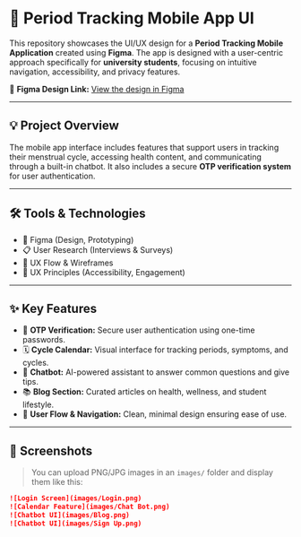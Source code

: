 # 📱 Period Tracking Mobile App UI

This repository showcases the UI/UX design for a **Period Tracking Mobile Application** created using **Figma**. The app is designed with a user-centric approach specifically for **university students**, focusing on intuitive navigation, accessibility, and privacy features.

🔗 **Figma Design Link:** [View the design in Figma](https://www.figma.com/design/48sB2AloFpE7vxa6aszUCQ/Untitled?node-id=0-1&t=8lJlaMz3tMpNxpPx-1)

---

## 💡 Project Overview

The mobile app interface includes features that support users in tracking their menstrual cycle, accessing health content, and communicating through a built-in chatbot. It also includes a secure **OTP verification system** for user authentication.

---

## 🛠 Tools & Technologies

- 🎨 Figma (Design, Prototyping)
- 📋 User Research (Interviews & Surveys)
- 🔁 UX Flow & Wireframes
- 🧠 UX Principles (Accessibility, Engagement)

---

## ✨ Key Features

- 🔐 **OTP Verification:** Secure user authentication using one-time passwords.
- 🗓️ **Cycle Calendar:** Visual interface for tracking periods, symptoms, and cycles.
- 🤖 **Chatbot:** AI-powered assistant to answer common questions and give tips.
- 📚 **Blog Section:** Curated articles on health, wellness, and student lifestyle.
- 🔄 **User Flow & Navigation:** Clean, minimal design ensuring ease of use.

---

## 📸 Screenshots 

> You can upload PNG/JPG images in an `images/` folder and display them like this:

```markdown
![Login Screen](images/Login.png)
![Calendar Feature](images/Chat Bot.png)
![Chatbot UI](images/Blog.png)
![Chatbot UI](images/Sign Up.png)

